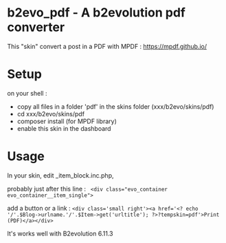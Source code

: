 # b2evo_pdf - A b2evolution pdf converter 

This "skin" convert a post in a PDF with MPDF : https://mpdf.github.io/

# Setup
on your shell :
 - copy all files in a folder 'pdf' in the skins folder (xxx/b2evo/skins/pdf)
 - cd xxx/b2evo/skins/pdf
 - composer install (for MPDF library)
 - enable this skin in the dashboard

# Usage
In your skin, edit _item_block.inc.php, 

probably just after this line :
   `` <div class="evo_container evo_container__item_single">``

  add a button or a link :
    `` <div class='small right'><a href='<? echo '/'.$Blog->urlname.'/'.$Item->get('urltitle'); ?>?tempskin=pdf'>Print (PDF)</a></div> ``
  
It's works well with B2evolution 6.11.3
